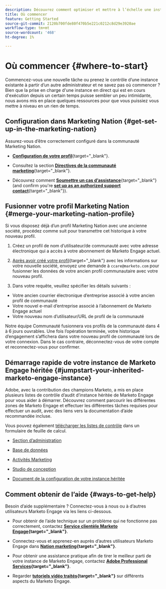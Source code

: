 ```yaml
---
description: Découvrez comment optimiser et mettre à l’échelle une instance de Marketo Engage existante que vous avez héritée. Suivez la liste de contrôle pour contrôler les paramètres d’administration et maintenir l’hygiène de la base de données.
title: Où commencer
feature: Getting Started
source-git-commit: 2120b700fde80f470b5e221c0212c8d29e3920ae
workflow-type: tm+mt
source-wordcount: '468'
ht-degree: 1%

---
```


# Où commencer {#where-to-start}

Commencez-vous une nouvelle tâche ou prenez le contrôle d’une instance existante à partir d’un autre administrateur et ne savez pas où commencer ? Bien que la prise en charge d&#39;une instance en direct qui est en cours d&#39;exécution depuis un certain temps puisse sembler un peu intimidante, nous avons mis en place quelques ressources pour que vous puissiez vous mettre à niveau en un rien de temps.

## Configuration dans Marketing Nation {#get-set-up-in-the-marketing-nation}

Assurez-vous d’être correctement configuré dans la communauté Marketing Nation.

* [**Configuration de votre profil**](https://nation.marketo.com/){target="_blank"}.

* Consultez la section [**Directives de la communauté marketing**](https://nation.marketo.com/t5/community-guidelines/ct-p/community-guidelines){target="_blank"}.

* Découvrez comment [**Soumettre un cas d’assistance**](https://nation.marketo.com/t5/Knowledgebase/Submitting-a-Support-Case-to-Marketo-Support/ta-p/252201){target="_blank"} (and confirm you're [**set up as an authorized support contact**](https://nation.marketo.com/t5/Knowledgebase/Managing-Authorized-Support-Contacts/ta-p/254341){target="_blank"}).

## Fusionner votre profil Marketing Nation {#merge-your-marketing-nation-profile}

Si vous disposez déjà d’un profil Marketing Nation avec une ancienne société, procédez comme suit pour transmettre cet historique à votre nouveau profil.

1. Créez un profil de nom d’utilisateur/de communauté avec votre adresse électronique qui a accès à votre abonnement de Marketo Engage actuel.

1. [Après avoir créé votre profil](https://nation.marketo.com/){target="_blank"} avec les informations sur votre nouvelle société, envoyez une demande à `ccare@marketo.com` pour fusionner les données de votre ancien profil communautaire avec votre nouveau profil.

1. Dans votre requête, veuillez spécifier les détails suivants :

* Votre ancien courrier électronique d’entreprise associé à votre ancien profil de communauté
* Votre nouvel e-mail d’entreprise associé à l’abonnement de Marketo Engage actuel
* Votre nouveau nom d’utilisateur/URL de profil de la communauté

Notre équipe Communauté fusionnera vos profils de la communauté dans 4 à 6 jours ouvrables. Une fois l’opération terminée, votre historique d’engagement s’affichera dans votre nouveau profil de communauté lors de votre connexion. Dans le cas contraire, déconnectez-vous de votre compte et reconnectez-vous pour confirmer.

## Démarrage rapide de votre instance de Marketo Engage héritée  {#jumpstart-your-inherited-marketo-engage-instance}

Adobe, avec la contribution des champions Marketo, a mis en place plusieurs listes de contrôle d’audit d’instance héritée de Marketo Engage pour vous aider à démarrer. Découvrez comment parcourir les différentes zones de Marketo Engage et effectuer les différentes tâches requises pour effectuer un audit, avec des liens vers la documentation d’aide recommandée incluse.

Vous pouvez également [télécharger les listes de contrôle](/help/marketo/getting-started/inheriting-a-marketo-engage-instance/assets/adobe-marketo-engage-inherited-instance-admin-checklist.xlsx) dans un formulaire de feuille de calcul.

* [Section d’administration](/help/marketo/getting-started/inheriting-a-marketo-engage-instance/admin-section-checklist.md)

* [Base de données](/help/marketo/getting-started/inheriting-a-marketo-engage-instance/database-checklist.md)

* [Activités Marketing](/help/marketo/getting-started/inheriting-a-marketo-engage-instance/marketing-activities-checklist.md)

* [Studio de conception](/help/marketo/getting-started/inheriting-a-marketo-engage-instance/design-studio-checklist.md)

* [Document de la configuration de votre instance héritée](/help/marketo/getting-started/inheriting-a-marketo-engage-instance/document-your-setup.md)

## Comment obtenir de l’aide {#ways-to-get-help}

Besoin d’aide supplémentaire ? Connectez-vous à nous ou à d’autres utilisateurs Marketo Engage via les liens ci-dessous.

* Pour obtenir de l’aide technique sur un problème qui ne fonctionne pas correctement, contactez **[Service clientèle Marketo Engage](https://nation.marketo.com/t5/Support/ct-p/Support){target="_blank"}**.

* Connectez-vous et apprenez-en auprès d’autres utilisateurs Marketo Engage dans **[Nation marketing](https://nation.marketo.com/){target="_blank"}**.

* Pour obtenir une assistance pratique afin de tirer le meilleur parti de votre instance de Marketo Engage, contactez **[Adobe Professional Services](https://business.adobe.com/products/marketo/services-support.html){target="_blank"}**.

* Regarder **[tutoriels vidéo traités](https://experienceleague.adobe.com/docs/marketo-learn/tutorials/overview.html){target="_blank"}** sur différents aspects du Marketo Engage.
